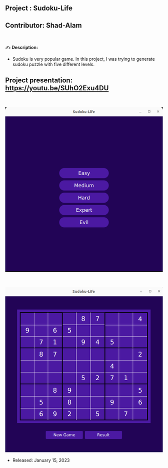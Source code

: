 
## Project    : Sudoku-Life
## Contributor: Shad-Alam 

<br/>

:writing_hand: **Description:** <br/>

- Sudoku is very popular game. In this project, I was trying to generate sudoku puzzle with five different levels. <br/>

## Project presentation: https://youtu.be/SUhO2Exu4DU

<br/> 

![ezcv logo](https://github.com/Shad-Alam/Sudoku-Life/blob/main/Main/screenshot/01.png)

<br/>

![ezcv logo](https://github.com/Shad-Alam/Sudoku-Life/blob/main/Main/screenshot/02.png)

* Released: January 15, 2023
